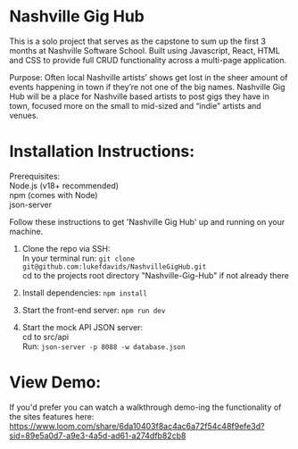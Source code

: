 # Nashville Gig Hub

This is a solo project that serves as the capstone to sum up the first 3 months at Nashville Software School. Built using Javascript, React, HTML and CSS to provide full CRUD functionality across a multi-page application.

Purpose:
Often local Nashville artists’ shows get lost in the sheer amount of events happening in town if they’re not one of the big names. Nashville Gig Hub will be a place for Nashville based artists to post gigs they have in town, focused more on the small to mid-sized and “indie” artists and venues.

# Installation Instructions:

Prerequisites:  
Node.js (v18+ recommended)  
npm (comes with Node)  
json-server

Follow these instructions to get 'Nashville Gig Hub' up and running on your machine.

1. Clone the repo via SSH:  
   In your terminal run: `git clone git@github.com:lukefdavids/NashvilleGigHub.git`  
   cd to the projects root directory "Nashville-Gig-Hub" if not already there

2. Install dependencies:
   `npm install`

3. Start the front-end server:
   `npm run dev`

4. Start the mock API JSON server:  
   cd to src/api  
   Run: `json-server -p 8088 -w database.json`

# View Demo:

If you'd prefer you can watch a walkthrough demo-ing the functionality of the sites features here: 
https://www.loom.com/share/6da10403f8ac4ac6a72f54c48f9efe3d?sid=89e5a0d7-a9e3-4a5d-ad61-a274dfb82cb8
